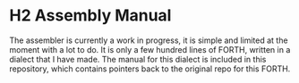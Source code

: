 H2 Assembly Manual
==================

The assembler is currently a work in progress, it is simple and limited
at the moment with a lot to do. It is only a few hundred lines of FORTH,
written in a dialect that I have made. The manual for this dialect is
included in this repository, which contains pointers back to the original
repo for this FORTH.
